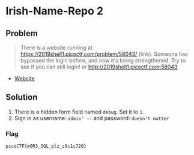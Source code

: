 # Irish-Name-Repo 2

## Problem

> There is a website running at https://2019shell1.picoctf.com/problem/58043/ (link). Someone has bypassed the login before, and now it's being strengthened. Try to see if you can still login! or http://2019shell1.picoctf.com:58043


* [Website](https://2019shell1.picoctf.com/problem/58043/)

## Solution

1. There is a hidden form field named `debug`. Set it to `1`.
2. Sign in as username: `admin' --` and password: `doesn't matter`

### Flag

`picoCTF{m0R3_SQL_plz_c9c1c726}`